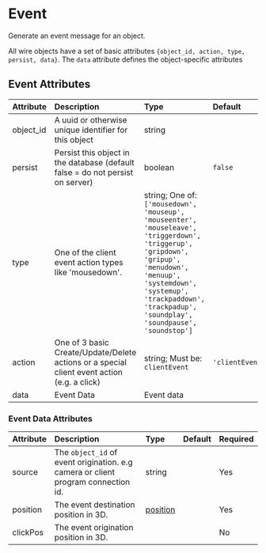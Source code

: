
Event
=====


Generate an event message for an object.

All wire objects have a set of basic attributes ```{object_id, action, type, persist, data}```. The ```data``` attribute defines the object-specific attributes

Event Attributes
-----------------

|Attribute|Description|Type|Default|Required|
| :--- | :--- | :--- | :--- | :--- |
|object_id|A uuid or otherwise unique identifier for this object|string||Yes|
|persist|Persist this object in the database (default false = do not persist on server)|boolean|```false```|No|
|type|One of the client event action types like 'mousedown'.|string; One of: ```['mousedown', 'mouseup', 'mouseenter', 'mouseleave', 'triggerdown', 'triggerup', 'gripdown', 'gripup', 'menudown', 'menuup', 'systemdown', 'systemup', 'trackpaddown', 'trackpadup', 'soundplay', 'soundpause', 'soundstop']```||Yes|
|action|One of 3 basic Create/Update/Delete actions or a special client event action (e.g. a click)|string; Must be: ```clientEvent```|```'clientEvent'```|Yes|
|data|Event Data|Event data||Yes|

### Event Data Attributes

|Attribute|Description|Type|Default|Required|
| :--- | :--- | :--- | :--- | :--- |
|source|The `object_id` of event origination. e.g camera or client program connection id.|string||Yes|
|position|The event destination position in 3D.|[position](position)||Yes|
|clickPos|The event origination position in 3D.|||No|
